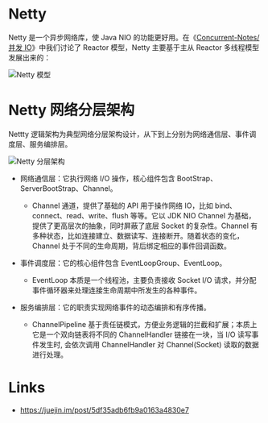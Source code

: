 # Netty

Netty 是一个异步网络库，使 Java NIO 的功能更好用。在《[Concurrent-Notes/并发 IO](https://github.com/wx-chevalier/Concurrent-Notes?q=)》中我们讨论了 Reactor 模型，Netty 主要基于主从 Reactor 多线程模型发展出来的：

![Netty 模型](https://assets.ng-tech.icu/superbed/2021/07/29/61022c2a5132923bf8d96dbf.jpg)

# Netty 网络分层架构

Nettty 逻辑架构为典型网络分层架构设计，从下到上分别为网络通信层、事件调度层、服务编排层。

![Netty 分层架构](https://assets.ng-tech.icu/superbed/2021/07/29/61022c4a5132923bf8d9c41d.jpg)

- 网络通信层：它执行网络 I/O 操作，核心组件包含 BootStrap、ServerBootStrap、Channel。

  - Channel 通道，提供了基础的 API 用于操作网络 IO，比如 bind、connect、read、write、flush 等等。它以 JDK NIO Channel 为基础，提供了更高层次的抽象，同时屏蔽了底层 Socket 的复杂性。Channel 有多种状态，比如连接建立、数据读写、连接断开。随着状态的变化，Channel 处于不同的生命周期，背后绑定相应的事件回调函数。

- 事件调度层：它的核心组件包含 EventLoopGroup、EventLoop。

  - EventLoop 本质是一个线程池，主要负责接收 Socket I/O 请求，并分配事件循环器来处理连接生命周期中所发生的各种事件。

- 服务编排层：它的职责实现网络事件的动态编排和有序传播。
  - ChannelPipeline 基于责任链模式，方便业务逻辑的拦截和扩展；本质上它是一个双向链表将不同的 ChannelHandler 链接在一块，当 I/O 读写事件发生时, 会依次调用 ChannelHandler 对 Channel(Socket) 读取的数据进行处理。

# Links

- https://juejin.im/post/5df35adb6fb9a0163a4830e7
